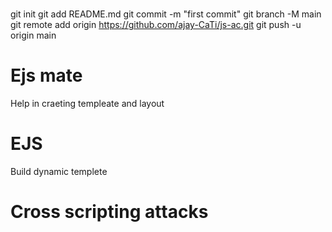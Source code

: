 #

git init
git add README.md
git commit -m "first commit"
git branch -M main
git remote add origin https://github.com/ajay-CaTi/js-ac.git
git push -u origin main

# Ejs mate

Help in craeting templeate and layout

# EJS

Build dynamic templete

# Cross scripting attacks
